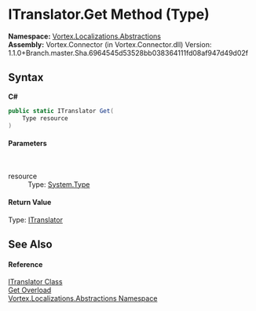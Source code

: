 # ITranslator.Get Method (Type)
 

**Namespace:**&nbsp;<a href="N_Vortex_Localizations_Abstractions.md">Vortex.Localizations.Abstractions</a><br />**Assembly:**&nbsp;Vortex.Connector (in Vortex.Connector.dll) Version: 1.1.0+Branch.master.Sha.6964545d53528bb038364111fd08af947d49d02f

## Syntax

**C#**<br />
``` C#
public static ITranslator Get(
	Type resource
)
```


#### Parameters
&nbsp;<dl><dt>resource</dt><dd>Type: <a href="http://msdn2.microsoft.com/en-us/library/42892f65" target="_blank">System.Type</a><br /></dd></dl>

#### Return Value
Type: <a href="T_Vortex_Localizations_Abstractions_ITranslator.md">ITranslator</a>

## See Also


#### Reference
<a href="T_Vortex_Localizations_Abstractions_ITranslator.md">ITranslator Class</a><br /><a href="Overload_Vortex_Localizations_Abstractions_ITranslator_Get.md">Get Overload</a><br /><a href="N_Vortex_Localizations_Abstractions.md">Vortex.Localizations.Abstractions Namespace</a><br />